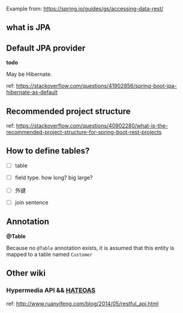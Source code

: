 
Example from: https://spring.io/guides/gs/accessing-data-rest/


## what is JPA

## Default JPA provider

**todo**

May be Hibernate.

ref: https://stackoverflow.com/questions/41902856/spring-boot-jpa-hibernate-as-default


## Recommended project structure 

ref: https://stackoverflow.com/questions/40902280/what-is-the-recommended-project-structure-for-spring-boot-rest-projects


## How to define tables? 

- [ ] table
- [ ] field type. how long? big large?
- [ ] 外键
- [ ] join sentence



## Annotation

**@Table**

Because no `@Table` annotation exists, it is assumed that this entity is mapped to a table named `Customer`





## Other wiki

### Hypermedia API && [HATEOAS](http://en.wikipedia.org/wiki/HATEOAS)

ref: http://www.ruanyifeng.com/blog/2014/05/restful_api.html